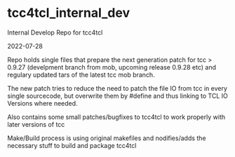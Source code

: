 # tcc4tcl_internal_dev
Internal Develop Repo for tcc4tcl

2022-07-28

Repo holds single files that prepare the next generation patch for tcc > 0.9.27 (develpment branch from mob, upcoming release 0.9.28 etc)
and regulary updated tars of the latest tcc mob branch.

The new patch tries to reduce the need to patch the file IO from tcc in every single sourcecode, 
but overwrite them by #define and thus linking to TCL IO Versions where needed.

Also contains some small patches/bugfixes to tcc4tcl to work properly with later versions of tcc

Make/Build process is using original makefiles and nodifies/adds the necessary stuff to build and package tcc4tcl

